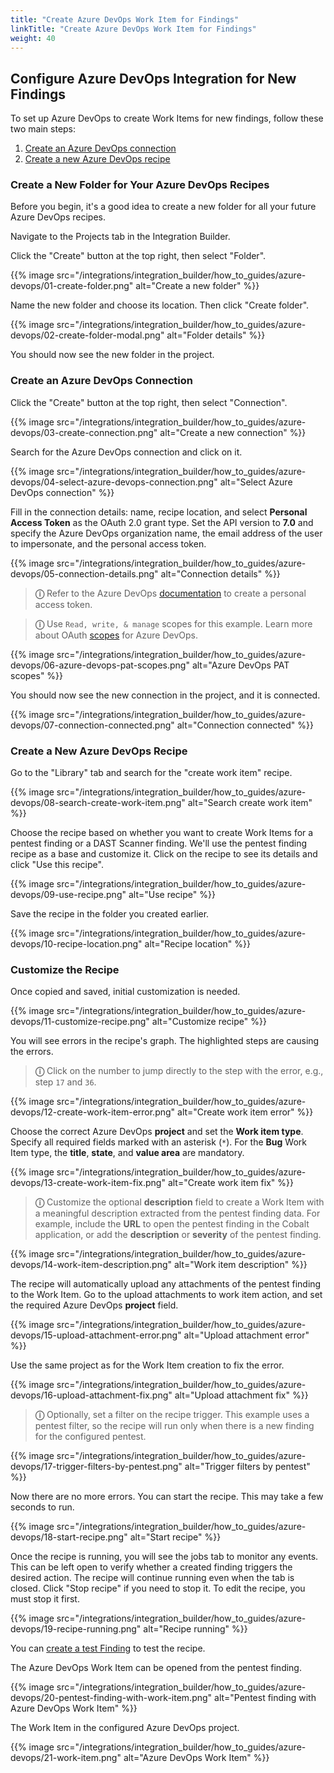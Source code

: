 ```yaml
---
title: "Create Azure DevOps Work Item for Findings"
linkTitle: "Create Azure DevOps Work Item for Findings"
weight: 40
---
```


## Configure Azure DevOps Integration for New Findings

To set up Azure DevOps to create Work Items for new findings, follow these two main steps:

1. [Create an Azure DevOps connection](#create-an-azure-devops-connection)
1. [Create a new Azure DevOps recipe](#create-a-new-azure-devops-recipe)

### Create a New Folder for Your Azure DevOps Recipes

Before you begin, it's a good idea to create a new folder for all your future Azure DevOps recipes.

Navigate to the Projects tab in the Integration Builder.

Click the "Create" button at the top right, then select "Folder".

{{% image src="/integrations/integration_builder/how_to_guides/azure-devops/01-create-folder.png" alt="Create a new folder" %}}

Name the new folder and choose its location. Then click "Create folder".

{{% image src="/integrations/integration_builder/how_to_guides/azure-devops/02-create-folder-modal.png" alt="Folder details" %}}

You should now see the new folder in the project.

### Create an Azure DevOps Connection

Click the "Create" button at the top right, then select "Connection".

{{% image src="/integrations/integration_builder/how_to_guides/azure-devops/03-create-connection.png" alt="Create a new connection" %}}

Search for the Azure DevOps connection and click on it.

{{% image src="/integrations/integration_builder/how_to_guides/azure-devops/04-select-azure-devops-connection.png" alt="Select Azure DevOps connection" %}}

Fill in the connection details: name, recipe location, and select **Personal Access Token** as the OAuth 2.0 grant type. Set the API version to **7.0** and specify the Azure DevOps organization name, the email address of the user to impersonate, and the personal access token.

{{% image src="/integrations/integration_builder/how_to_guides/azure-devops/05-connection-details.png" alt="Connection details" %}}

> **ⓘ** Refer to the Azure DevOps [documentation](https://learn.microsoft.com/en-us/azure/devops/organizations/accounts/use-personal-access-tokens-to-authenticate?view=azure-devops&tabs=Windows#create-a-pat) to create a personal access token.

> **ⓘ** Use `Read, write, & manage` scopes for this example. Learn more about OAuth [scopes](https://learn.microsoft.com/en-us/azure/devops/integrate/get-started/authentication/oauth?view=azure-devops#scopes) for Azure DevOps.

{{% image src="/integrations/integration_builder/how_to_guides/azure-devops/06-azure-devops-pat-scopes.png" alt="Azure DevOps PAT scopes" %}}

You should now see the new connection in the project, and it is connected.

{{% image src="/integrations/integration_builder/how_to_guides/azure-devops/07-connection-connected.png" alt="Connection connected" %}}

### Create a New Azure DevOps Recipe

Go to the "Library" tab and search for the "create work item" recipe.

{{% image src="/integrations/integration_builder/how_to_guides/azure-devops/08-search-create-work-item.png" alt="Search create work item" %}}

Choose the recipe based on whether you want to create Work Items for a pentest finding or a DAST Scanner finding. We'll use the pentest finding recipe as a base and customize it. Click on the recipe to see its details and click "Use this recipe".

{{% image src="/integrations/integration_builder/how_to_guides/azure-devops/09-use-recipe.png" alt="Use recipe" %}}

Save the recipe in the folder you created earlier.

{{% image src="/integrations/integration_builder/how_to_guides/azure-devops/10-recipe-location.png" alt="Recipe location" %}}

### Customize the Recipe

Once copied and saved, initial customization is needed.

{{% image src="/integrations/integration_builder/how_to_guides/azure-devops/11-customize-recipe.png" alt="Customize recipe" %}}

You will see errors in the recipe's graph. The highlighted steps are causing the errors.

> **ⓘ** Click on the number to jump directly to the step with the error, e.g., step `17` and `36`.

{{% image src="/integrations/integration_builder/how_to_guides/azure-devops/12-create-work-item-error.png" alt="Create work item error" %}}

Choose the correct Azure DevOps **project** and set the **Work item type**. Specify all required fields marked with an asterisk (`*`). For the **Bug** Work Item type, the **title**, **state**, and **value area** are mandatory.

{{% image src="/integrations/integration_builder/how_to_guides/azure-devops/13-create-work-item-fix.png" alt="Create work item fix" %}}

> **ⓘ** Customize the optional **description** field to create a Work Item with a meaningful description extracted from the pentest finding data. For example, include the **URL** to open the pentest finding in the Cobalt application, or add the **description** or **severity** of the pentest finding.

{{% image src="/integrations/integration_builder/how_to_guides/azure-devops/14-work-item-description.png" alt="Work item description" %}}

The recipe will automatically upload any attachments of the pentest finding to the Work Item. Go to the upload attachments to work item action, and set the required Azure DevOps **project** field.

{{% image src="/integrations/integration_builder/how_to_guides/azure-devops/15-upload-attachment-error.png" alt="Upload attachment error" %}}

Use the same project as for the Work Item creation to fix the error.

{{% image src="/integrations/integration_builder/how_to_guides/azure-devops/16-upload-attachment-fix.png" alt="Upload attachment fix" %}}

> **ⓘ** Optionally, set a filter on the recipe trigger. This example uses a pentest filter, so the recipe will run only when there is a new finding for the configured pentest.

{{% image src="/integrations/integration_builder/how_to_guides/azure-devops/17-trigger-filters-by-pentest.png" alt="Trigger filters by pentest" %}}

Now there are no more errors. You can start the recipe. This may take a few seconds to run.

{{% image src="/integrations/integration_builder/how_to_guides/azure-devops/18-start-recipe.png" alt="Start recipe" %}}

Once the recipe is running, you will see the jobs tab to monitor any events. This can be left open to verify whether a created finding triggers the desired action. The recipe will continue running even when the tab is closed. Click "Stop recipe" if you need to stop it. To edit the recipe, you must stop it first.

{{% image src="/integrations/integration_builder/how_to_guides/azure-devops/19-recipe-running.png" alt="Recipe running" %}}

You can [create a test Finding](/integrations/development/create-test-finding/) to test the recipe.

The Azure DevOps Work Item can be opened from the pentest finding.

{{% image src="/integrations/integration_builder/how_to_guides/azure-devops/20-pentest-finding-with-work-item.png" alt="Pentest finding with Azure DevOps Work Item" %}}

The Work Item in the configured Azure DevOps project.

{{% image src="/integrations/integration_builder/how_to_guides/azure-devops/21-work-item.png" alt="Azure DevOps Work Item" %}}
